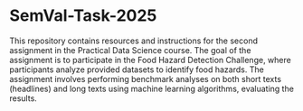 # SemVal-Task-2025

This repository contains resources and instructions for the second assignment in the Practical Data Science course. The goal of the assignment is to participate in the Food Hazard Detection Challenge, where participants analyze provided datasets to identify food hazards. The assignment involves performing benchmark analyses on both short texts (headlines) and long texts using machine learning algorithms, evaluating the results.